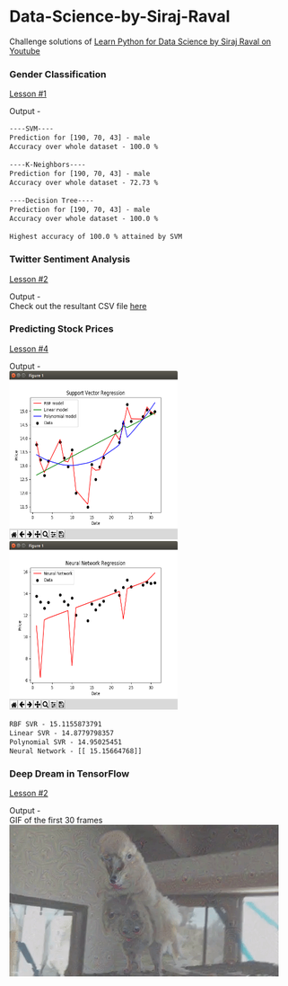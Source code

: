 # Data-Science-by-Siraj-Raval
Challenge solutions of [Learn Python for Data Science by Siraj Raval on Youtube](https://www.youtube.com/playlist?list=PL2-dafEMk2A6QKz1mrk1uIGfHkC1zZ6UU)

### Gender Classification
[Lesson #1](https://www.youtube.com/watch?v=T5pRlIbr6gg)

Output -
```
----SVM----
Prediction for [190, 70, 43] - male
Accuracy over whole dataset - 100.0 %

----K-Neighbors----
Prediction for [190, 70, 43] - male
Accuracy over whole dataset - 72.73 %

----Decision Tree----
Prediction for [190, 70, 43] - male
Accuracy over whole dataset - 100.0 %

Highest accuracy of 100.0 % attained by SVM
```

### Twitter Sentiment Analysis
[Lesson #2](https://www.youtube.com/watch?v=o_OZdbCzHUA)

Output -<br/>
Check out the resultant CSV file [here](output.csv)

### Predicting Stock Prices
[Lesson #4](https://www.youtube.com/watch?v=SSu00IRRraY)

Output -<br/>
<img src="svr.png" alt="Plot of support vector regression" width="300" height="300px"/><img src="nn.png" alt="Plot of neural network regression" width="300" height="300px"/>
```
RBF SVR - 15.1155873791
Linear SVR - 14.8779798357
Polynomial SVR - 14.95025451
Neural Network - [[ 15.15664768]]
```

### Deep Dream in TensorFlow
[Lesson #2](https://www.youtube.com/watch?v=MrBzgvUNr4w)

Output -<br/>
GIF of the first 30 frames<br/>
![](output.gif)
